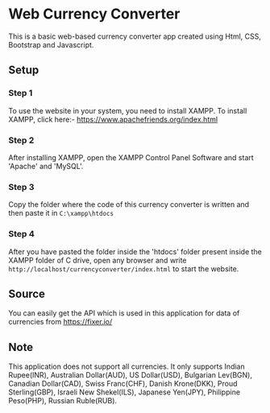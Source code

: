 # Web Currency Converter

This is a basic web-based currency converter app created using Html, CSS,
Bootstrap and Javascript. 

## Setup
### Step 1
To use the website in your system, you need to install XAMPP. To install XAMPP, click here:- https://www.apachefriends.org/index.html
### Step 2
After installing XAMPP, open the XAMPP Control Panel Software and start 'Apache' and 'MySQL'.
### Step 3
Copy the folder where the code of this currency converter is written and then paste it in `C:\xampp\htdocs`
### Step 4
After you have pasted the folder inside the 'htdocs' folder present inside the XAMPP folder of C drive, open any browser and write `http://localhost/currencyconverter/index.html` to start the website.

## Source
You can easily get the API which is used in this application for data of currencies from https://fixer.io/

## Note
This application does not support all currencies. It only supports Indian Rupee(INR), Australian Dollar(AUD), US Dollar(USD), Bulgarian Lev(BGN), Canadian Dollar(CAD), Swiss Franc(CHF), Danish Krone(DKK), Proud Sterling(GBP), Israeli New Shekel(ILS), Japanese Yen(JPY), Philippine Peso(PHP), Russian Ruble(RUB). 

